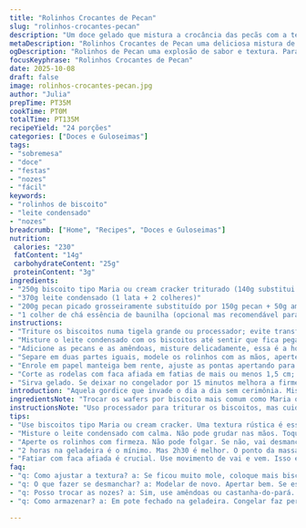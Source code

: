 ```yaml
---
title: "Rolinhos Crocantes de Pecan"
slug: "rolinhos-crocantes-pecan"
description: "Um doce gelado que mistura a crocância das pecãs com a textura macia dos biscoitos amanteigados e leite condensado. Com um toque especial de amêndoas para variar o sabor e garantir uma mordida diferente. A mistura é trabalhosa, pede paciência para equilibrar o ponto sem cair na meleca ou na areia. O segredo está no apertar do rolinho e no tempo certo de geladeira, quando fica firme e fácil cortar. Serve muita gente, ótimo para festinhas e tirar aquele momento doce que não pesa no bolso nem no preparo."
metaDescription: "Rolinhos Crocantes de Pecan uma deliciosa mistura de crocância e cremosidade. Perfeitos para festas e momentos doces."
ogDescription: "Rolinhos de Pecan uma explosão de sabor e textura. Para quem ama doces e a crocância das nozes."
focusKeyphrase: "Rolinhos Crocantes de Pecan"
date: 2025-10-08
draft: false
image: rolinhos-crocantes-pecan.jpg
author: "Julia"
prepTime: PT35M
cookTime: PT0M
totalTime: PT135M
recipeYield: "24 porções"
categories: ["Doces e Guloseimas"]
tags:
- "sobremesa"
- "doce"
- "festas"
- "nozes"
- "fácil"
keywords:
- "rolinhos de biscoito"
- "leite condensado"
- "nozes"
breadcrumb: ["Home", "Recipes", "Doces e Guloseimas"]
nutrition: 
 calories: "230"
 fatContent: "14g"
 carbohydrateContent: "25g"
 proteinContent: "3g"
ingredients:
- "250g biscoito tipo Maria ou cream cracker triturado (140g substitui os wafers)"
- "370g leite condensado (1 lata + 2 colheres)"
- "200g pecan picado grosseiramente substituído por 150g pecan + 50g amêndoas em lascas"
- "1 colher de chá essência de baunilha (opcional mas recomendável para aroma)"
instructions:
- "Triture os biscoitos numa tigela grande ou processador; evite transformar em farinha fina demais, textura rústica ajuda na estrutura final."
- "Misture o leite condensado com os biscoitos até sentir que fica pegajoso mas não grudando nas mãos, toque com calma, vai mexendo com colher de pau só pra não queimar os dedos."
- "Adicione as pecans e as amêndoas, misture delicadamente, essa é a hora de ser generoso nas nozes, porque embutido somem na massa."
- "Separe em duas partes iguais, modele os rolinhos com as mãos, aperte forte para não abrir depois, não toque demais pra não esfarelar."
- "Enrole em papel manteiga bem rente, ajuste as pontas apertando para que fiquem compactos; leve à geladeira por pelo menos 2 horas, mas 2h30 costuma firmar melhor e facilitar o corte."
- "Corte as rodelas com faca afiada em fatias de mais ou menos 1,5 cm; não force para não esfarelar, use um movimento de vai e vem."
- "Sirva gelado. Se deixar no congelador por 15 minutos melhora a firmeza mas não exagere, que endurece demais e perde a cremosidade."
introduction: "Aquela gordice que invade o dia a dia sem cerimônia. Misturar biscoitos tipo Maria triturados com leite condensado já é um clássico, mas mexer com nozes acrescenta alma. Você sente o crocante da pecan, mas junto vem a cremosidade que só o condensado entrega. Aprendi a ajustar o ponto só na experiência; muita gente erra na textura, achando que é bolo, mas é quase uma pasta firme. O segredo está na mão que modela, nem muito seca, nem melequenta. Para variar, acrescentei amêndoas, que dão outra dimensão – a memória aromática da cozinha abre novos espaços. Gelar claramente, nada de pressa. A inspeção sensorial faz toda diferença antes de fatiar."
ingredientsNote: "Trocar os wafers por biscoito mais comum como Maria ou cream cracker pode parecer uma heresia, mas funciona – só triturar um pouco menos fino para garantir a textura. O leite condensado deve ser integral; versão diet costuma deixar muito seco, então ajuste adicionando uma colher de leite ou creme de leite. As nozes são o protagonismo crocante, podendo variar com amêndoas ou até castanha-do-pará. Essence de baunilha é uma adição que muda o aroma e deve ser sempre incluída, mesmo que em baixa dose. Tire o tempo para peneirar os pedaços maiores de biscoito que não triturou direito – não vale pedaço gigante que atrapalha o rolinho."
instructionsNote: "Uso processador para triturar os biscoitos, mas cuidado para não virar pó; o ponto deve parecer areia grossa ao toque. Ao misturar, o leite condensado precisa envolver tudo, mas sem virar pasta líquida, por isso é importante usar colher de pau primeiro para distribuir, depois mãos para sentir textura. Modelar com firmeza é primordial; rolinhos soltos vão desmanchar ao cortar. Envolver em papel manteiga firme facilita virar as pontas e deixar tudo compacto. A geladeira deve estar fria o suficiente para firmar, mas não use o freezer para acelerar porque pode endurecer demais e não cortar bem. Fatiar com faca serrilhada de pão ajuda – dá mais controle para não desmanchar. Servir gelado mantém a consistência e o sabor na medida certa."
tips:
- "Use biscoitos tipo Maria ou cream cracker. Uma textura rústica é essencial. Não vire pó. Deixe um pouco de crocância."
- "Misture o leite condensado com calma. Não pode grudar nas mãos. Toque deve ser gentil. Use colher de pau primeiro."
- "Aperte os rolinhos com firmeza. Não pode folgar. Se não, vai desmanchar. Não pressione demais. A textura é importante."
- "2 horas na geladeira é o mínimo. Mas 2h30 é melhor. O ponto da massa deve estar firme. Não use freezer, pode endurecer demais."
- "Fatiar com faca afiada é crucial. Use movimento de vai e vem. Isso evita que os rolinhos se esfarelem. Controle é tudo."
faq:
- "q: Como ajustar a textura? a: Se ficou muito mole, coloque mais biscoito. Se seco, um pouco de leite ajuda. Equilibrar é chave."
- "q: O que fazer se desmanchar? a: Modelar de novo. Apertar bem. Se estiver muito frágil, devolver à geladeira resolve. Segura firme."
- "q: Posso trocar as nozes? a: Sim, use amêndoas ou castanha-do-pará. Testei várias. Cada uma traz uma dimensão diferente."
- "q: Como armazenar? a: Em pote fechado na geladeira. Congelar faz perder textura. Melhor comer gelado. Não demorar muito."

---
```

